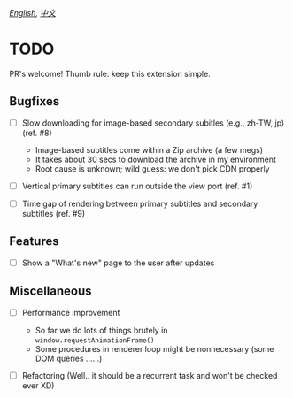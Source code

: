 <i align="center"><a href="TODO_en.md">English</a>, <a href="TODO.md">中文</a></i>


TODO
====
PR's welcome! Thumb rule: keep this extension simple.



Bugfixes
--------
- [ ] Slow downloading for image-based secondary subitles (e.g., zh-TW, jp) (ref. #8)
    - Image-based subtitles come within a Zip archive (a few megs)
    - It takes about 30 secs to download the archive in my environment
    - Root cause is unknown; wild guess: we don't pick CDN properly

- [ ] Vertical primary subtitles can run outside the view port (ref. #1)

- [ ] Time gap of rendering between primary subtitles and secondary subtitles (ref. #9)



Features
--------
- [ ] Show a "What's new" page to the user after updates



Miscellaneous
-------------
- [ ] Performance improvement
    - So far we do lots of things brutely in `window.requestAnimationFrame()`
    - Some procedures in renderer loop might be nonnecessary (some DOM queries ……)

- [ ] Refactoring (Well.. it should be a recurrent task and won't be checked ever XD)
